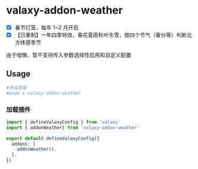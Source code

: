 # valaxy-addon-weather

- [X] 春节灯笼，每年 1~2 月开启
- [X] 【已重制】一年四季特效，春花夏雨秋叶冬雪，按四个节气（春分等）判断北方体感季节

由于咱懒，暂不支持传入参数选择性启用和自定义配置

## Usage

```bash
#还没发版
#pnpm i valaxy-addon-weather
```

### 加载插件

```ts
import { defineValaxyConfig } from 'valaxy'
import { addonWeather} from 'valaxy-addon-weather'

export default defineValaxyConfig({
  addons: [
    addonWeather(),
  ],
})
```
